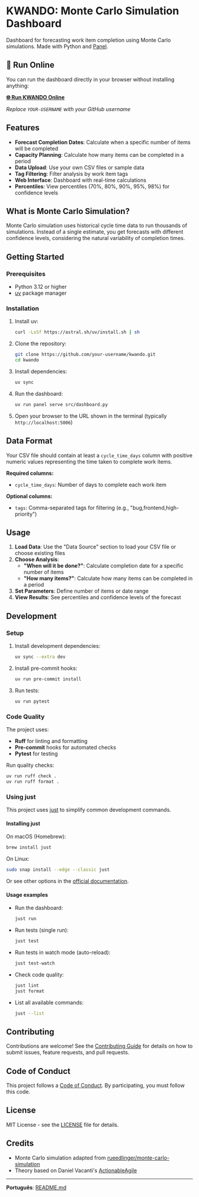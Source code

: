 # KWANDO: Monte Carlo Simulation Dashboard

Dashboard for forecasting work item completion using Monte Carlo simulations. Made with Python and [Panel](https://panel.holoviz.org/).

## 🚀 Run Online

You can run the dashboard directly in your browser without installing anything:

**[🌐 Run KWANDO Online](https://mybinder.org/v2/gh/YOUR-USERNAME/kwando/main?urlpath=proxy/8888/dashboard)**

*Replace `YOUR-USERNAME` with your GitHub username*

## Features

- **Forecast Completion Dates**: Calculate when a specific number of items will be completed
- **Capacity Planning**: Calculate how many items can be completed in a period
- **Data Upload**: Use your own CSV files or sample data
- **Tag Filtering**: Filter analysis by work item tags
- **Web Interface**: Dashboard with real-time calculations
- **Percentiles**: View percentiles (70%, 80%, 90%, 95%, 98%) for confidence levels

## What is Monte Carlo Simulation?

Monte Carlo simulation uses historical cycle time data to run thousands of simulations. Instead of a single estimate, you get forecasts with different confidence levels, considering the natural variability of completion times.

## Getting Started

### Prerequisites

- Python 3.12 or higher
- [uv](https://docs.astral.sh/uv/getting-started/installation/) package manager

### Installation

1. Install uv:
   ```sh
   curl -LsSf https://astral.sh/uv/install.sh | sh
   ```

2. Clone the repository:
   ```sh
   git clone https://github.com/your-username/kwando.git
   cd kwando
   ```

3. Install dependencies:
   ```sh
   uv sync
   ```

4. Run the dashboard:
   ```sh
   uv run panel serve src/dashboard.py
   ```

5. Open your browser to the URL shown in the terminal (typically `http://localhost:5006`)

## Data Format

Your CSV file should contain at least a `cycle_time_days` column with positive numeric values representing the time taken to complete work items.

**Required columns:**
- `cycle_time_days`: Number of days to complete each work item

**Optional columns:**
- `tags`: Comma-separated tags for filtering (e.g., "bug,frontend,high-priority")

## Usage

1. **Load Data**: Use the "Data Source" section to load your CSV file or choose existing files
2. **Choose Analysis**:
   - **"When will it be done?"**: Calculate completion date for a specific number of items
   - **"How many items?"**: Calculate how many items can be completed in a period
3. **Set Parameters**: Define number of items or date range
4. **View Results**: See percentiles and confidence levels of the forecast

## Development

### Setup

1. Install development dependencies:
   ```sh
   uv sync --extra dev
   ```

2. Install pre-commit hooks:
   ```sh
   uv run pre-commit install
   ```

3. Run tests:
   ```sh
   uv run pytest
   ```

### Code Quality

The project uses:
- **Ruff** for linting and formatting
- **Pre-commit** hooks for automated checks
- **Pytest** for testing

Run quality checks:
```sh
uv run ruff check .
uv run ruff format .
```

### Using just

This project uses [just](https://github.com/casey/just) to simplify common development commands.

#### Installing just

On macOS (Homebrew):
```sh
brew install just
```
On Linux:
```sh
sudo snap install --edge --classic just
```
Or see other options in the [official documentation](https://github.com/casey/just#installation).

#### Usage examples

- Run the dashboard:
  ```sh
  just run
  ```
- Run tests (single run):
  ```sh
  just test
  ```
- Run tests in watch mode (auto-reload):
  ```sh
  just test-watch
  ```
- Check code quality:
  ```sh
  just lint
  just format
  ```
- List all available commands:
  ```sh
  just --list
  ```

## Contributing

Contributions are welcome! See the [Contributing Guide](CONTRIBUTING.md) for details on how to submit issues, feature requests, and pull requests.

## Code of Conduct

This project follows a [Code of Conduct](CODE_OF_CONDUCT.md). By participating, you must follow this code.

## License

MIT License - see the [LICENSE](LICENSE) file for details.

## Credits

- Monte Carlo simulation adapted from [rueedlinger/monte-carlo-simulation](https://github.com/rueedlinger/monte-carlo-simulation)
- Theory based on Daniel Vacanti's [ActionableAgile](https://www.actionableagile.com/)

---

**Português**: [README.md](README.md)
